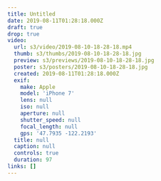 ```yaml
---
title: Untitled
date: 2019-08-11T01:28:18.000Z
draft: true
drop: true
video:
  url: s3/video/2019-08-10-18-28-18.mp4
  thumb: s3/thumbs/2019-08-10-18-28-18.jpg
  preview: s3/previews/2019-08-10-18-28-18.jpg
  poster: s3/posters/2019-08-10-18-28-18.jpg
  created: 2019-08-11T01:28:18.000Z
  exif:
    make: Apple
    model: 'iPhone 7'
    lens: null
    iso: null
    aperture: null
    shutter_speed: null
    focal_length: null
    gps: '47.7935 -122.2193'
  title: null
  caption: null
  controls: true
  duration: 97
links: []
---
```

